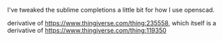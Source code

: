 I've tweaked the sublime completions a little bit for how I use openscad.




derivative of https://www.thingiverse.com/thing:235558, which itself is a derivative of https://www.thingiverse.com/thing:119350